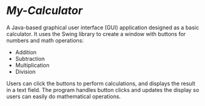 # <i>My-Calculator</i>
<p>A Java-based graphical user interface (GUI) application designed as a basic calculator. It uses the Swing library to create a window with buttons for numbers and math operations:</p>
<ul>
  <li>Addition</li>
  <li>Subtraction</li>
  <li>Multiplication</li>
  <li>Division</li>
</ul>
<p>Users can click the buttons to perform calculations, and displays the result in a text field. The program handles button clicks and updates the display so users can easily do mathematical operations.</p>
